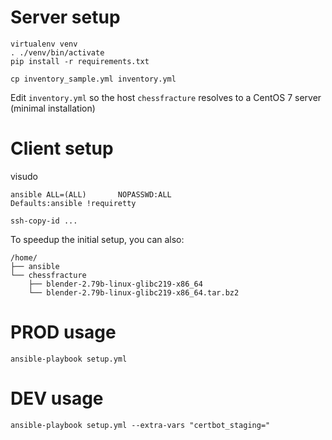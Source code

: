 # Server setup
```
virtualenv venv
. ./venv/bin/activate
pip install -r requirements.txt
```

```
cp inventory_sample.yml inventory.yml
```
Edit `inventory.yml` so the host `chessfracture` resolves to a CentOS 7 server (minimal installation)

# Client setup
visudo

```
ansible ALL=(ALL)       NOPASSWD:ALL
Defaults:ansible !requiretty
```

```
ssh-copy-id ...
```

To speedup the initial setup, you can also:
```
/home/
├── ansible
└── chessfracture
    ├── blender-2.79b-linux-glibc219-x86_64
    └── blender-2.79b-linux-glibc219-x86_64.tar.bz2
```

# PROD usage
```
ansible-playbook setup.yml
```

# DEV usage
```
ansible-playbook setup.yml --extra-vars "certbot_staging="
```
